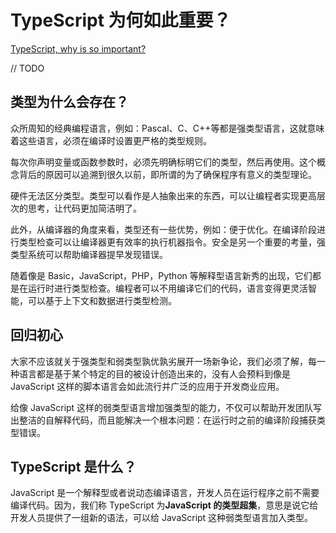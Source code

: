 <!--
 * @Author: chenfangxu
 * @Date: 2020-08-21 09:45:13
 * @Description: TypeScript 为何如此重要？（待翻译）
 * @LastEditors: chenfangxu
 * @LastEditTime: 2020-10-16 07:55:26
 * @FilePath: /front/article/translate/typescript-important.md
-->

# TypeScript 为何如此重要？

[TypeScript, why is so important?](https://www.warambil.com/typescript-why-is-so-important)

// TODO

## 类型为什么会存在？

众所周知的经典编程语言，例如：Pascal、C、C++等都是强类型语言，这就意味着这些语言，必须在编译时设置更严格的类型规则。

每次你声明变量或函数参数时，必须先明确标明它们的类型，然后再使用。这个概念背后的原因可以追溯到很久以前，即所谓的为了确保程序有意义的类型理论。

硬件无法区分类型。类型可以看作是人抽象出来的东西，可以让编程者实现更高层次的思考，让代码更加简洁明了。

此外，从编译器的角度来看，类型还有一些优势，例如：便于优化。在编译阶段进行类型检查可以让编译器更有效率的执行机器指令。安全是另一个重要的考量，强类型系统可以帮助编译器提早发现错误。

随着像是 Basic，JavaScript，PHP，Python 等解释型语言新秀的出现，它们都是在运行时进行类型检查。编程者可以不用编译它们的代码，语言变得更灵活智能，可以基于上下文和数据进行类型检测。

## 回归初心

大家不应该就关于强类型和弱类型孰优孰劣展开一场新争论，我们必须了解，每一种语言都是基于某个特定的目的被设计创造出来的，没有人会预料到像是 JavaScript 这样的脚本语言会如此流行并广泛的应用于开发商业应用。

给像 JavaScript 这样的弱类型语言增加强类型的能力，不仅可以帮助开发团队写出整洁的自解释代码，而且能解决一个根本问题：在运行时之前的编译阶段捕获类型错误。

## TypeScript 是什么？

JavaScript 是一个解释型或者说动态编译语言，开发人员在运行程序之前不需要编译代码。因为，我们称 TypeScript 为**JavaScript 的类型超集**，意思是说它给开发人员提供了一组新的语法，可以给 JavaScript 这种弱类型语言加入类型。
